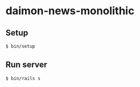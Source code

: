 # daimon-news-monolithic

## Setup

``` sh
$ bin/setup
```

## Run server

``` sh
$ bin/rails s
```

